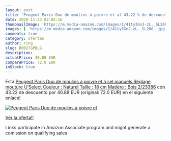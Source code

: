 ```yaml
---
layout: post
title: 'Peugeot Paris Duo de moulins à poivre et al 43.22 % de descuento'
date: 2020-11-23 02:04:16
thumbnailImage: 'https://m.media-amazon.com/images/I/41tyIGnJ-zL._SL200_.jpg'
images: [ 'https://m.media-amazon.com/images/I/41tyIGnJ-zL._SL200_.jpg' ]
comments: true
category: ofertas
author: ring
slug: B0027GPDLG
description:
actualPrice: 40.88 EUR
comparePrice: 72.0 EUR
inStock: true
---
```


Está [Peugeot Paris Duo de moulins à poivre et à sel manuels  Réglage mouture U’Select  Couleur : Naturel  Taille : 18 cm  Matière : Bois   2/23386](https://www.amazon.fr/dp/B0027GPDLG/?tag=tolees0d-21) con 43.22 de descuento por 40.88 EUR (original: 72.0 EUR) en el siguiente enlace!

[![Peugeot Paris Duo de moulins à poivre et](https://m.media-amazon.com/images/I/41tyIGnJ-zL._SL200_.jpg)](https://www.amazon.fr/dp/B0027GPDLG/?tag=tolees0d-21)

[Ver la oferta!!](https://www.amazon.fr/dp/B0027GPDLG/?tag=tolees0d-21)

Links participate in Amazon Associate program and might generate a comission on qualifying sales


